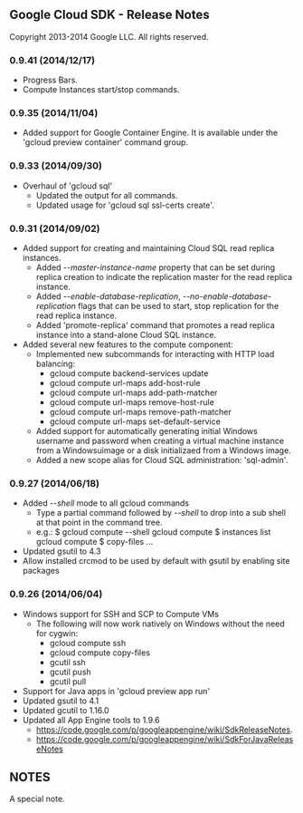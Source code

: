 ## Google Cloud SDK - Release Notes

Copyright 2013-2014 Google LLC. All rights reserved.

### 0.9.41 (2014/12/17)

- Progress Bars.
- Compute Instances start/stop commands.

### 0.9.35 (2014/11/04)

- Added support for Google Container Engine. It is available under the 'gcloud preview container' command group.

### 0.9.33 (2014/09/30)

- Overhaul of 'gcloud sql'
  - Updated the output for all commands.
  - Updated usage for 'gcloud sql ssl-certs create'.

### 0.9.31 (2014/09/02)

- Added support for creating and maintaining Cloud SQL read replica instances.
  - Added *--master-instance-name* property that can be set during replica
    creation to indicate the replication master for the read replica instance.
  - Added *--enable-database-replication*, *--no-enable-database-replication*
    flags that can be used to start, stop replication for the read replica
    instance.
  - Added 'promote-replica' command that promotes a read replica instance into
    a stand-alone Cloud SQL instance.
- Added several new features to the compute component:
  - Implemented new subcommands for interacting with HTTP load balancing:
    - gcloud compute backend-services update
    - gcloud compute url-maps add-host-rule
    - gcloud compute url-maps add-path-matcher
    - gcloud compute url-maps remove-host-rule
    - gcloud compute url-maps remove-path-matcher
    - gcloud compute url-maps set-default-service
  - Added support for automatically generating initial Windows username and
    password when creating a virtual machine instance from a Windowsuimage or a
    disk initializaed from a Windows image.
  - Added a new scope alias for Cloud SQL administration: 'sql-admin'.

### 0.9.27 (2014/06/18)

- Added *--shell* mode to all gcloud commands
  - Type a partial command followed by *--shell* to drop into a sub shell at
    that point in the command tree.
  - e.g.:
    $ gcloud compute --shell
    gcloud compute $ instances list
    gcloud compute $ copy-files ...
- Updated gsutil to 4.3
- Allow installed crcmod to be used by default with gsutil by enabling site
  packages

### 0.9.26 (2014/06/04)

- Windows support for SSH and SCP to Compute VMs
  - The following will now work natively on Windows without the need for cygwin:
    - gcloud compute ssh
    - gcloud compute copy-files
    - gcutil ssh
    - gcutil push
    - gcutil pull
- Support for Java apps in 'gcloud preview app run'
- Updated gsutil to 4.1
- Updated gcutil to 1.16.0
- Updated all App Engine tools to 1.9.6
  - https://code.google.com/p/googleappengine/wiki/SdkReleaseNotes.
  - https://code.google.com/p/googleappengine/wiki/SdkForJavaReleaseNotes


## NOTES

A special note.
